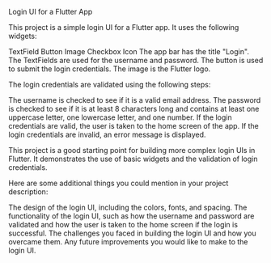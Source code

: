 Login UI for a Flutter App

This project is a simple login UI for a Flutter app. It uses the following widgets:

TextField
Button
Image
Checkbox
Icon
The app bar has the title "Login". The TextFields are used for the username and password. The button is used to submit the login credentials. The image is the Flutter logo.

The login credentials are validated using the following steps:

The username is checked to see if it is a valid email address.
The password is checked to see if it is at least 8 characters long and contains at least one uppercase letter, one lowercase letter, and one number.
If the login credentials are valid, the user is taken to the home screen of the app. If the login credentials are invalid, an error message is displayed.

This project is a good starting point for building more complex login UIs in Flutter. It demonstrates the use of basic widgets and the validation of login credentials.

Here are some additional things you could mention in your project description:

The design of the login UI, including the colors, fonts, and spacing.
The functionality of the login UI, such as how the username and password are validated and how the user is taken to the home screen if the login is successful.
The challenges you faced in building the login UI and how you overcame them.
Any future improvements you would like to make to the login UI.
